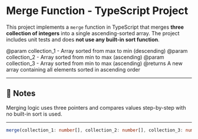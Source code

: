 # Merge Function - TypeScript Project

This project implements a `merge` function in TypeScript that merges **three collection of integers** into a single ascending-sorted array. The project includes unit tests and does **not use any built-in sort function**.

@param collection_1 - Array sorted from max to min (descending)
@param collection_2 - Array sorted from min to max (ascending)
@param collection_3 - Array sorted from min to max (ascending)
@returns A new array containing all elements sorted in ascending order

---

## 📌 Notes
Merging logic uses three pointers and compares values step-by-step with no built-in sort is used.

---

```ts
merge(collection_1: number[], collection_2: number[], collection_3: number[]): number[]
```
